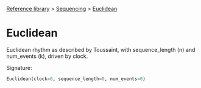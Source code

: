 [Reference library](../index.md) > [Sequencing](index.md) > [Euclidean](euclidean.md)

# Euclidean

Euclidean rhythm as described by Toussaint, with sequence_length (n) and num_events (k), driven by clock.

Signature:
```python
Euclidean(clock=0, sequence_length=0, num_events=0)
```
